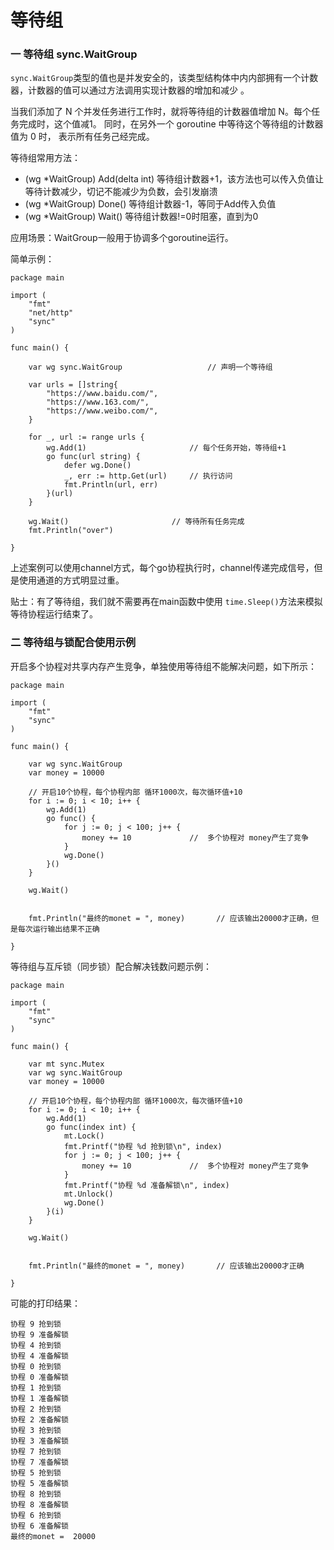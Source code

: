 # 等待组

### 一 等待组 sync.WaitGroup

`sync.WaitGroup`类型的值也是并发安全的，该类型结构体中内内部拥有一个计数器，计数器的值可以通过方法调用实现计数器的增加和减少 。

当我们添加了 N 个并发任务进行工作时，就将等待组的计数器值增加 N。每个任务完成时，这个值减1。 同时，在另外一个 goroutine 中等待这个等待组的计数器值为 0 时， 表示所有任务己经完成。

等待组常用方法：

* \(wg \*WaitGroup\) Add\(delta int\) 等待组计数器+1，该方法也可以传入负值让等待计数减少，切记不能减少为负数，会引发崩溃
* \(wg \*WaitGroup\) Done\(\) 等待组计数器-1，等同于Add传入负值
* \(wg \*WaitGroup\) Wait\(\) 等待组计数器!=0时阻塞，直到为0

应用场景：WaitGroup一般用于协调多个goroutine运行。

简单示例：

```text
package main

import (
	"fmt"
	"net/http"
	"sync"
)

func main() {

	var wg sync.WaitGroup					// 声明一个等待组

	var urls = []string{					
		"https://www.baidu.com/",
		"https://www.163.com/",
		"https://www.weibo.com/",
	}

	for _, url := range urls {
		wg.Add(1)						// 每个任务开始，等待组+1
		go func(url string) {
			defer wg.Done()
			_, err := http.Get(url)		// 执行访问
			fmt.Println(url, err)
		}(url)
	}

	wg.Wait()						// 等待所有任务完成
	fmt.Println("over")

}
```

上述案例可以使用channel方式，每个go协程执行时，channel传递完成信号，但是使用通道的方式明显过重。

贴士：有了等待组，我们就不需要再在main函数中使用 `time.Sleep()`方法来模拟等待协程运行结束了。

### 二 等待组与锁配合使用示例

开启多个协程对共享内存产生竞争，单独使用等待组不能解决问题，如下所示：

```text
package main

import (
	"fmt"
	"sync"
)

func main() {

	var wg sync.WaitGroup
	var money = 10000

	// 开启10个协程，每个协程内部 循环1000次，每次循环值+10
	for i := 0; i < 10; i++ {
		wg.Add(1)
		go func() {						
			for j := 0; j < 100; j++ {
				money += 10				//  多个协程对 money产生了竞争
			}
			wg.Done()
		}()
	}

	wg.Wait()


	fmt.Println("最终的monet = ", money)		// 应该输出20000才正确，但是每次运行输出结果不正确

}
```

等待组与互斥锁（同步锁）配合解决钱数问题示例：

```text
package main

import (
	"fmt"
	"sync"
)

func main() {

	var mt sync.Mutex
	var wg sync.WaitGroup
	var money = 10000

	// 开启10个协程，每个协程内部 循环1000次，每次循环值+10
	for i := 0; i < 10; i++ {
		wg.Add(1)
		go func(index int) {	
			mt.Lock()		
			fmt.Printf("协程 %d 抢到锁\n", index)			
			for j := 0; j < 100; j++ {
				money += 10				//  多个协程对 money产生了竞争
			}
			fmt.Printf("协程 %d 准备解锁\n", index)		
			mt.Unlock()
			wg.Done()
		}(i)
	}

	wg.Wait()


	fmt.Println("最终的monet = ", money)		// 应该输出20000才正确

}
```

可能的打印结果：

```text
协程 9 抢到锁
协程 9 准备解锁
协程 4 抢到锁
协程 4 准备解锁
协程 0 抢到锁
协程 0 准备解锁
协程 1 抢到锁
协程 1 准备解锁
协程 2 抢到锁
协程 2 准备解锁
协程 3 抢到锁
协程 3 准备解锁
协程 7 抢到锁
协程 7 准备解锁
协程 5 抢到锁
协程 5 准备解锁
协程 8 抢到锁
协程 8 准备解锁
协程 6 抢到锁
协程 6 准备解锁
最终的monet =  20000
```

